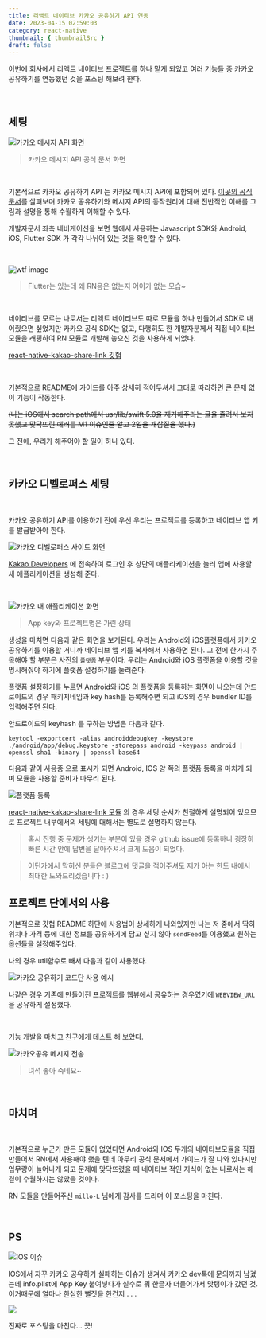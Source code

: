 ```yaml
---
title: 리액트 네이티브 카카오 공유하기 API 연동
date: 2023-04-15 02:59:03
category: react-native
thumbnail: { thumbnailSrc }
draft: false
---
```


이번에 회사에서 리액트 네이티브 프로젝트를 하나 맡게 되었고 여러 기능들 중 카카오 공유하기를 연동했던 것을 포스팅 해보려 한다.

<br>

## 세팅

![카카오 메시지 API 화면](./images/kakao1.png)

> 카카오 메시지 API 공식 문서 화면

<br>

기본적으로 카카오 공유하기 API 는 카카오 메시지 API에 포함되어 있다. [이곳의 공식문서](https://developers.kakao.com/docs/latest/ko/message/common#intro)를 살펴보며 카카오 공유하기와 메시지 API의 동작원리에 대해 전반적인 이해를 그림과 설명을 통해 수월하게 이해할 수 있다.

개발자문서 좌측 네비게이션을 보면 웹에서 사용하는 Javascript SDK와 Android, iOS, Flutter SDK 가 각각 나뉘어 있는 것을 확인할 수 있다.

<br>

![wtf image](./images/wtf.png)

> Flutter는 있는데 왜 RN용은 없는지 어이가 없는 모습~

<br>

네이티브를 모르는 나로서는 리액트 네이티브도 따로 모듈을 하나 만들어서 SDK로 내어줬으면 싶었지만 카카오 공식 SDK는 없고, 다행히도 한 개발자분께서 직접 네이티브 모듈을 래핑하여 RN 모듈로 개발해 놓으신 것을 사용하게 되었다.

[react-native-kakao-share-link 깃헙](https://github.com/millo-L/react-native-kakao-share-link)

<br>

기본적으로 README에 가이드를 아주 상세히 적어두셔서 그대로 따라하면 큰 문제 없이 기능이 작동한다.

~~(나는 iOS에서 search path에서 usr/lib/swift 5.0을 제거해주라는 글을 졸려서 보지 못했고 맞닥뜨린 에러를 M1 이슈인줄 알고 2일을 개삽질을 했다.)~~

그 전에, 우리가 해주어야 할 일이 하나 있다.

<br>

## 카카오 디벨로퍼스 세팅

<br>

카카오 공유하기 API를 이용하기 전에 우선 우리는 프로젝트를 등록하고 네이티브 앱 키를 발급받아야 한다.

![카카오 디벨로퍼스 사이트 화면](./images/kakao2.png)

[Kakao Developers](https://developers.kakao.com/) 에 접속하여 로그인 후 상단의 애플리케이션을 눌러 앱에 사용할 새 애플리케이션을 생성해 준다.

<br>

![카카오 내 애플리케이션 화면](./images/kakao3.png)

> App key와 프로젝트명은 가린 상태

생성을 마치면 다음과 같은 화면을 보게된다. 우리는 Android와 iOS플랫폼에서 카카오 공유하기를 이용할 거니까 네이티브 앱 키를 복사해서 사용하면 된다. 그 전에 한가지 주목해야 할 부분은 사진의 `플랫폼` 부분이다. 우리는 Android와 iOS 플랫폼을 이용할 것을 명시해줘야 하기에 플랫폼 설정하기를 눌러준다.

플랫폼 설정하기를 누르면 Android와 iOS 의 플랫폼을 등록하는 화면이 나오는데 안드로이드의 경우 패키지네임과 key hash를 등록해주면 되고 iOS의 경우 bundler ID를 입력해주면 된다.

안드로이드의 keyhash 를 구하는 방법은 다음과 같다.

```
keytool -exportcert -alias androiddebugkey -keystore ./android/app/debug.keystore -storepass android -keypass android | openssl sha1 -binary | openssl base64
```

다음과 같이 사용중 으로 표시가 되면 Android, IOS 양 쪽의 플랫폼 등록을 마치게 되며 모듈을 사용할 준비가 마무리 된다.

![플랫폼 등록](./images/platform.png)

[react-native-kakao-share-link 모듈](https://github.com/millo-L/react-native-kakao-share-link) 의 경우 세팅 순서가 친절하게 설명되어 있으므로 프로젝트 내부에서의 세팅에 대해서는 별도로 설명하지 않는다.

> 혹시 진행 중 문제가 생기는 부분이 있을 경우 github issue에 등록하니 굉장히 빠른 시간 안에 답변을 달아주셔서 크게 도움이 되었다.

> 어딘가에서 막히신 분들은 블로그에 댓글을 적어주셔도 제가 아는 한도 내에서 최대한 도와드리겠습니다 : )

## 프로젝트 단에서의 사용

기본적으로 깃헙 README 하단에 사용법이 상세하게 나와있지만 나는 저 중에서 딱히 위치나 가격 등에 대한 정보를 공유하기에 담고 싶지 않아 `sendFeed`를 이용했고 원하는 옵션들을 설정해주었다.

나의 경우 util함수로 빼서 다음과 같이 사용했다.

![카카오 공유하기 코드단 사용 예시](./images/kakao-share.png)

나같은 경우 기존에 만들어진 프로젝트를 웹뷰에서 공유하는 경우였기에 `WEBVIEW_URL`을 공유하게 설정했다.

<br>

기능 개발을 마치고 친구에게 테스트 해 보았다.

![카카오공유 메시지 전송](./images/kaka.jpg)

> 녀석 좋아 죽네요~

<br>

## 마치며

<br>

기본적으로 누군가 만든 모듈이 없었다면 Android와 IOS 두개의 네이티브모듈을 직접 만들어서 RN에서 사용해야 했을 텐데
아무리 공식 문서에서 가이드가 잘 나와 있다지만 업무량이 늘어나게 되고 문제에 맞닥뜨렸을 때 네이티브 적인 지식이 없는 나로서는 해결이
수월하지는 않았을 것이다.

RN 모듈을 만들어주신 `millo-L` 님에게 감사를 드리며 이 포스팅을 마친다.

<br>

## PS

![IOS 이슈](./images/qt.jpg)

IOS에서 자꾸 카카오 공유하기 실패하는 이슈가 생겨서 카카오 dev톡에 문의까지 남겼는데 info.plist에 App Key 붙여넣다가 실수로 뭐 한글자 더들어가서 맛탱이가 갔던 것.
이거때문에 얼마나 한심한 뻘짓을 한건지 . . .

![](./images/fck.jpg)

진짜로 포스팅을 마친다... 끗!